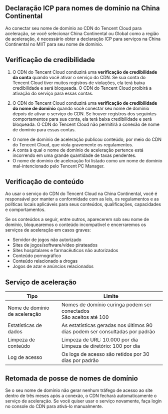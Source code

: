 ## Declaração ICP para nomes de domínio na China Continental
Ao conectar seu nome de domínio ao CDN do Tencent Cloud para aceleração, se você selecionar China Continental ou Global como a região de aceleração, é necessário obter a declaração ICP para serviços na China Continental no MIIT para seu nome de domínio.

## Verificação de credibilidade
1. O CDN do Tencent Cloud conduzirá uma **verificação de credibilidade da conta** quando você ativar o serviço do CDN. Se sua conta do Tencent Cloud tiver muitos registros de violações, ela terá baixa credibilidade e será bloqueada. O CDN do Tencent Cloud proibirá a ativação do serviço para essas contas.

2. O CDN do Tencent Cloud conduzirá uma **verificação de credibilidade do nome de domínio** quando você conectar seu nome de domínio depois de ativar o serviço do CDN. Se houver registros dos seguintes comportamentos para sua conta, ela terá baixa credibilidade e será bloqueada. O CDN do Tencent Cloud não permitirá a conexão de nome de domínio para essas contas.
 - O nome de domínio de aceleração publicou conteúdo, por meio do CDN do Tencent Cloud, que viola gravemente os regulamentos.
 - A conta à qual o nome de domínio de aceleração pertence está incorrendo em uma grande quantidade de taxas pendentes.
 - O nome de domínio de aceleração foi listado como um nome de domínio mal-intencionado pelo Tencent PC Manager.

## Verificação de conteúdo
Ao usar o serviço do CDN do Tencent Cloud na China Continental, você é responsável por manter a conformidade com as leis, os regulamentos e as políticas locais aplicáveis para seus conteúdos, qualificações, capacidades e comportamentos.

Se os conteúdos a seguir, entre outros, aparecerem sob seu nome de domínio, bloquearemos o conteúdo incompatível e encerraremos os serviços de aceleração em casos graves:
- Servidor de jogos não autorizado
- Sites de jogos/software/vídeo pirateados
- Sites hospitalares e farmacêuticos não autorizados
- Conteúdo pornográfico
- Conteúdo relacionado a drogas
- Jogos de azar e anúncios relacionados

## Serviço de aceleração
| Tipo | Limite |
| -------- | ------------------------------------------------ |
| Nome de domínio de aceleração | Nomes de domínio curinga podem ser conectados <br/>São aceitos até 100 |
| Estatísticas de dados | As estatísticas geradas nos últimos 90 dias podem ser consultadas por padrão |
| Limpeza de conteúdo | Limpeza de URL: 10.000 por dia <br/>Limpeza de diretório: 100 por dia |
| Log de acesso | Os logs de acesso são retidos por 30 dias por padrão |

## Retomada de posse de nomes de domínio
Se o seu nome de domínio não gerar nenhum tráfego de acesso ao site dentro de três meses após a conexão, o CDN fechará automaticamente o serviço de aceleração. Se você quiser usar o serviço novamente, faça login no console do CDN para ativá-lo manualmente.
